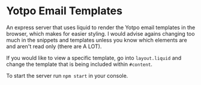 Yotpo Email Templates
=======

An express server that uses liquid to render the Yotpo email templates in the browser, which makes for easier styling. I would advise agains changing too much in the snippets and templates unless you know which elements are and aren't read only (there are A LOT).

If you would like to view a specific template, go into `layout.liquid` and change the template that is being included within `#content`.

To start the server run `npm start` in your console.

